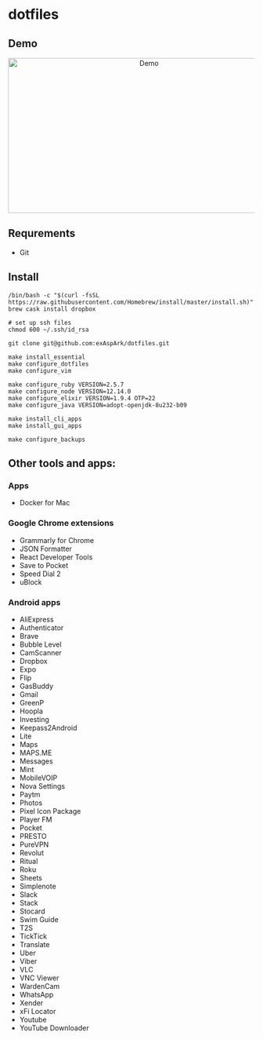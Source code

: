 # dotfiles

## Demo

<a href="https://www.youtube.com/watch?v=XqWLLvihz4Q" align="center"><img src="./img/thumbnail.png" alt="Demo" height="316px" width="560px" ></a>

## Requrements

* Git

## Install

```
/bin/bash -c "$(curl -fsSL https://raw.githubusercontent.com/Homebrew/install/master/install.sh)"
brew cask install dropbox

# set up ssh files
chmod 600 ~/.ssh/id_rsa

git clone git@github.com:exAspArk/dotfiles.git

make install_essential
make configure_dotfiles
make configure_vim

make configure_ruby VERSION=2.5.7
make configure_node VERSION=12.14.0
make configure_elixir VERSION=1.9.4 OTP=22
make configure_java VERSION=adopt-openjdk-8u232-b09

make install_cli_apps
make install_gui_apps

make configure_backups
```

## Other tools and apps:

### Apps

* Docker for Mac

### Google Chrome extensions

* Grammarly for Chrome
* JSON Formatter
* React Developer Tools
* Save to Pocket
* Speed Dial 2
* uBlock

### Android apps

* AliExpress
* Authenticator
* Brave
* Bubble Level
* CamScanner
* Dropbox
* Expo
* Flip
* GasBuddy
* Gmail
* GreenP
* Hoopla
* Investing
* Keepass2Android
* Lite
* Maps
* MAPS.ME
* Messages
* Mint
* MobileVOIP
* Nova Settings
* Paytm
* Photos
* Pixel Icon Package
* Player FM
* Pocket
* PRESTO
* PureVPN
* Revolut
* Ritual
* Roku
* Sheets
* Simplenote
* Slack
* Stack
* Stocard
* Swim Guide
* T2S
* TickTick
* Translate
* Uber
* Viber
* VLC
* VNC Viewer
* WardenCam
* WhatsApp
* Xender
* xFi Locator
* Youtube
* YouTube Downloader
